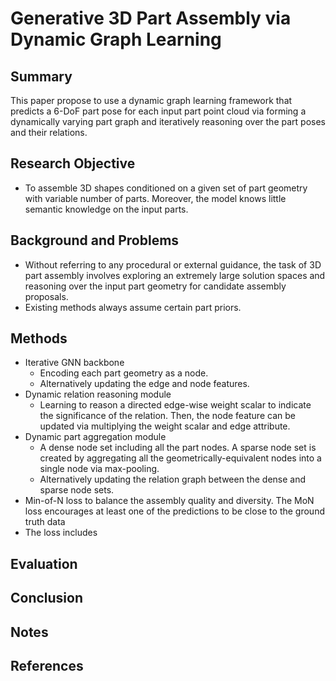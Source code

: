 # Generative 3D Part Assembly via Dynamic Graph Learning

## Summary
This paper propose to use a dynamic graph learning framework that predicts a 6-DoF part pose for each input part point cloud via forming a dynamically varying part graph and iteratively reasoning over the part poses and their relations.
## Research Objective
- To assemble 3D shapes conditioned on a given set of part geometry with variable number of parts. Moreover, the model knows little semantic knowledge on the input parts.
## Background and Problems
- Without referring to any procedural or external guidance, the task of 3D part assembly involves exploring an extremely large solution spaces and reasoning over the input part geometry for candidate assembly proposals. 
- Existing methods always assume certain part priors.
## Methods
- Iterative GNN backbone
	- Encoding each part geometry as a node.
	- Alternatively updating the edge and node features.
- Dynamic relation reasoning module
	- Learning to reason a directed edge-wise weight scalar to indicate the significance of the relation. Then, the node feature can be updated via multiplying the weight scalar and edge attribute.
- Dynamic part aggregation module
	- A dense node set including all the part nodes. A sparse node set is created by aggregating all the geometrically-equivalent nodes into a single node via max-pooling.
	- Alternatively updating the relation graph between the dense and sparse node sets. 
- Min-of-N loss to balance the assembly quality and diversity. The MoN loss encourages at least one of the predictions to be close to the ground truth data
- The loss includes 
## Evaluation

## Conclusion

## Notes

## References
<!--stackedit_data:
eyJoaXN0b3J5IjpbMzk5OTIzODcwLDE4MDUzMDQ0OSwtMTI0Nj
gzNjU0OV19
-->